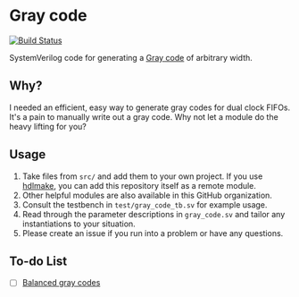 # Gray code

[![Build Status](https://travis-ci.com/hdl-util/gray-code.svg?branch=master)](https://travis-ci.com/hdl-util/gray-code)

SystemVerilog code for generating a [Gray code](https://en.wikipedia.org/wiki/Gray_code) of arbitrary width.

## Why?

I needed an efficient, easy way to generate gray codes for dual clock FIFOs. It's a pain to manually write out a gray code. Why not let a module do the heavy lifting for you?

## Usage


1. Take files from `src/` and add them to your own project. If you use [hdlmake](https://hdlmake.readthedocs.io/en/master/), you can add this repository itself as a remote module.
1. Other helpful modules are also available in this GitHub organization.
1. Consult the testbench in `test/gray_code_tb.sv` for example usage.
1. Read through the parameter descriptions in `gray_code.sv` and tailor any instantiations to your situation.
1. Please create an issue if you run into a problem or have any questions.

## To-do List

* [ ] [Balanced gray codes](https://github.com/hdl-util/gray-code/issues/1)


